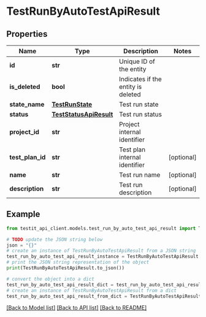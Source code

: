 # TestRunByAutoTestApiResult


## Properties

Name | Type | Description | Notes
------------ | ------------- | ------------- | -------------
**id** | **str** | Unique ID of the entity | 
**is_deleted** | **bool** | Indicates if the entity is deleted | 
**state_name** | [**TestRunState**](TestRunState.md) | Test run state | 
**status** | [**TestStatusApiResult**](TestStatusApiResult.md) | Test run status | 
**project_id** | **str** | Project internal identifier | 
**test_plan_id** | **str** | Test plan internal identifier | [optional] 
**name** | **str** | Test run name | [optional] 
**description** | **str** | Test run description | [optional] 

## Example

```python
from testit_api_client.models.test_run_by_auto_test_api_result import TestRunByAutoTestApiResult

# TODO update the JSON string below
json = "{}"
# create an instance of TestRunByAutoTestApiResult from a JSON string
test_run_by_auto_test_api_result_instance = TestRunByAutoTestApiResult.from_json(json)
# print the JSON string representation of the object
print(TestRunByAutoTestApiResult.to_json())

# convert the object into a dict
test_run_by_auto_test_api_result_dict = test_run_by_auto_test_api_result_instance.to_dict()
# create an instance of TestRunByAutoTestApiResult from a dict
test_run_by_auto_test_api_result_from_dict = TestRunByAutoTestApiResult.from_dict(test_run_by_auto_test_api_result_dict)
```
[[Back to Model list]](../README.md#documentation-for-models) [[Back to API list]](../README.md#documentation-for-api-endpoints) [[Back to README]](../README.md)


